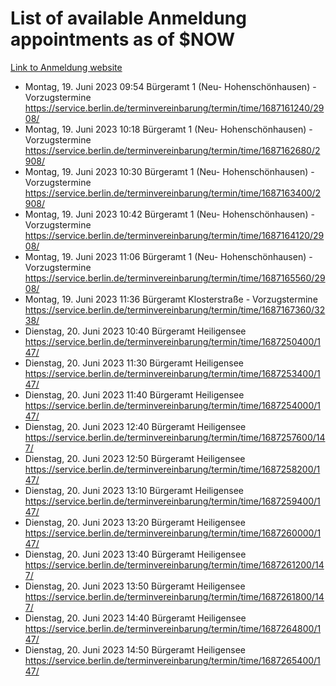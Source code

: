 # List of available Anmeldung appointments as of $NOW
[Link to Anmeldung website](https://service.berlin.de/terminvereinbarung/termin/tag.php?termin=1&anliegen[]=120686&dienstleisterlist=122210,122217,327316,122219,327312,122227,327314,122231,327346,122243,327348,122254,122252,329742,122260,329745,122262,329748,122271,327278,122273,327274,122277,327276,330436,122280,327294,122282,327290,122284,327292,122291,327270,122285,327266,122286,327264,122296,327268,150230,329760,122297,327286,122294,327284,122312,329763,122314,329775,122304,327330,122311,327334,122309,327332,317869,122281,327352,122279,329772,122283,122276,327324,122274,327326,122267,329766,122246,327318,122251,327320,122257,327322,122208,327298,122226,327300&herkunft=http%3A%2F%2Fservice.berlin.de%2Fdienstleistung%2F120686%2F)
- Montag, 19. Juni 2023 09:54 Bürgeramt 1 (Neu- Hohenschönhausen) - Vorzugstermine https://service.berlin.de/terminvereinbarung/termin/time/1687161240/2908/
- Montag, 19. Juni 2023 10:18 Bürgeramt 1 (Neu- Hohenschönhausen) - Vorzugstermine https://service.berlin.de/terminvereinbarung/termin/time/1687162680/2908/
- Montag, 19. Juni 2023 10:30 Bürgeramt 1 (Neu- Hohenschönhausen) - Vorzugstermine https://service.berlin.de/terminvereinbarung/termin/time/1687163400/2908/
- Montag, 19. Juni 2023 10:42 Bürgeramt 1 (Neu- Hohenschönhausen) - Vorzugstermine https://service.berlin.de/terminvereinbarung/termin/time/1687164120/2908/
- Montag, 19. Juni 2023 11:06 Bürgeramt 1 (Neu- Hohenschönhausen) - Vorzugstermine https://service.berlin.de/terminvereinbarung/termin/time/1687165560/2908/
- Montag, 19. Juni 2023 11:36 Bürgeramt Klosterstraße - Vorzugstermine https://service.berlin.de/terminvereinbarung/termin/time/1687167360/3238/
- Dienstag, 20. Juni 2023 10:40 Bürgeramt Heiligensee https://service.berlin.de/terminvereinbarung/termin/time/1687250400/147/
- Dienstag, 20. Juni 2023 11:30 Bürgeramt Heiligensee https://service.berlin.de/terminvereinbarung/termin/time/1687253400/147/
- Dienstag, 20. Juni 2023 11:40 Bürgeramt Heiligensee https://service.berlin.de/terminvereinbarung/termin/time/1687254000/147/
- Dienstag, 20. Juni 2023 12:40 Bürgeramt Heiligensee https://service.berlin.de/terminvereinbarung/termin/time/1687257600/147/
- Dienstag, 20. Juni 2023 12:50 Bürgeramt Heiligensee https://service.berlin.de/terminvereinbarung/termin/time/1687258200/147/
- Dienstag, 20. Juni 2023 13:10 Bürgeramt Heiligensee https://service.berlin.de/terminvereinbarung/termin/time/1687259400/147/
- Dienstag, 20. Juni 2023 13:20 Bürgeramt Heiligensee https://service.berlin.de/terminvereinbarung/termin/time/1687260000/147/
- Dienstag, 20. Juni 2023 13:40 Bürgeramt Heiligensee https://service.berlin.de/terminvereinbarung/termin/time/1687261200/147/
- Dienstag, 20. Juni 2023 13:50 Bürgeramt Heiligensee https://service.berlin.de/terminvereinbarung/termin/time/1687261800/147/
- Dienstag, 20. Juni 2023 14:40 Bürgeramt Heiligensee https://service.berlin.de/terminvereinbarung/termin/time/1687264800/147/
- Dienstag, 20. Juni 2023 14:50 Bürgeramt Heiligensee https://service.berlin.de/terminvereinbarung/termin/time/1687265400/147/

